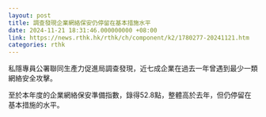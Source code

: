 ```yaml
---
layout: post
title: 調查發現企業網絡保安仍停留在基本措施水平
date: 2024-11-21 18:31:46.000000000 +08:00
link: https://news.rthk.hk/rthk/ch/component/k2/1780277-20241121.htm
categories: rthk
---
```


私隱專員公署聯同生產力促進局調查發現，近七成企業在過去一年曾遇到最少一類網絡安全攻擊。

至於本年度的企業網絡保安準備指數，錄得52.8點，整體高於去年，但仍停留在基本措施的水平。
